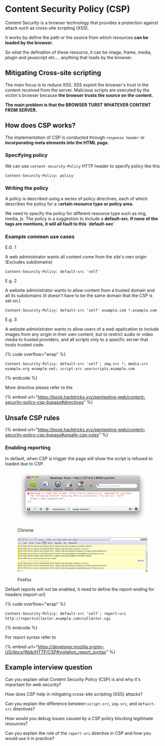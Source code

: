 # Content Security Policy (CSP)

Content Security is a browser technology that provides a protection against attack such as cross-site scripting (XSS).&#x20;

It works by define the path or the source from which resources **can be loaded by the browser.**

So what the defination of these resource, it can be image, frame, media, plugin and javascript etc.... anything that loads by the browser.



## Mitigating Cross-site scripting

The main focus is to reduce XSS. XSS exploit the browser's trust in the content received from the server. Malicious scripts are executed by the victim's browser because **the browser trusts the source on the content.**&#x20;

**The main problem is that the BROWSER TURST WHATEVER CONTENT FROM SERVER.**



## How does CSP works?

The implementation of CSP is conducted through `response header` or **incorporating meta elements into the HTML page.**

### Specifying policy

We can use `content-security-Policy` HTTP header to specify policy like this&#x20;

```
Content-Security-Policy: policy
```

### Writing the policy

A policy is described using a series of policy directives, each of which describes the policy for a c**ertain resource type or policy area.**

We need to specify the policy for different resource type such as img, media, js. The policy is a suggestion to include a **default-src. If none of the tags are mentions, it will all fault to this \`default-sec\`**&#x20;

### Example common use cases

E.G. 1&#x20;

A web administrator wants all content come from the site's own origin (Excludes subdomains)

```
Content-Security-Policy: default-src 'self'
```

E.g. 2

A website administrator wants to allow content from a trusted domain and all its subdomains (it doesn't have to be the same domain that the CSP is set on.)

```
Content-Security-Policy: default-src 'self' example.com *.example.com
```

E.g. 3

A website administrator wants to allow users of a web application to include images from any origin in their own content, but to restrict audio or video media to trusted providers, and all scripts only to a specific server that hosts trusted code.

{% code overflow="wrap" %}
```
Content-Security-Policy: default-src 'self'; img-src *; media-src example.org example.net; script-src userscripts.example.com
```
{% endcode %}

More directive please refer to the

{% embed url="https://book.hacktricks.xyz/pentesting-web/content-security-policy-csp-bypass#directives" %}

## Unsafe CSP rules

{% embed url="https://book.hacktricks.xyz/pentesting-web/content-security-policy-csp-bypass#unsafe-csp-rules" %}

### Enabling reporting <a href="#enabling_reporting" id="enabling_reporting"></a>

In default, when CSP is trigger the page will show the script is refused to loaded due to CSP.

<figure><img src="../.gitbook/assets/image (4).png" alt=""><figcaption><p>Chrome</p></figcaption></figure>

<figure><img src="../.gitbook/assets/image (5).png" alt=""><figcaption><p>Firefox</p></figcaption></figure>

Default reports will not be enabled, it need to define the report-ending for headers (report-uri)

{% code overflow="wrap" %}
```
Content-Security-Policy: default-src 'self'; report-uri http://reportcollector.example.com/collector.cgi
```
{% endcode %}

For report syntax refer to&#x20;

{% embed url="https://developer.mozilla.org/en-US/docs/Web/HTTP/CSP#violation_report_syntax" %}

## Example interview question

Can you explain what Content Security Policy (CSP) is and why it's important for web security?

How does CSP help in mitigating cross-site scripting (XSS) attacks?

Can you explain the difference between `script-src`, `img-src`, and `default-src` directives?

How would you debug issues caused by a CSP policy blocking legitimate resources?

Can you explain the role of the `report-uri` directive in CSP and how you would use it in practice?
